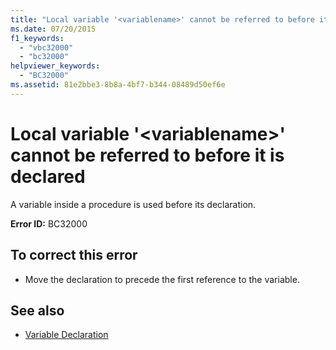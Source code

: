 ```yaml
---
title: "Local variable '<variablename>' cannot be referred to before it is declared"
ms.date: 07/20/2015
f1_keywords: 
  - "vbc32000"
  - "bc32000"
helpviewer_keywords: 
  - "BC32000"
ms.assetid: 81e2bbe3-8b8a-4bf7-b344-08489d50ef6e
---
```

# Local variable '\<variablename>' cannot be referred to before it is declared
A variable inside a procedure is used before its declaration.  
  
 **Error ID:** BC32000  
  
## To correct this error  
  
- Move the declaration to precede the first reference to the variable.  
  
## See also

- [Variable Declaration](../programming-guide/language-features/variables/variable-declaration.md)
